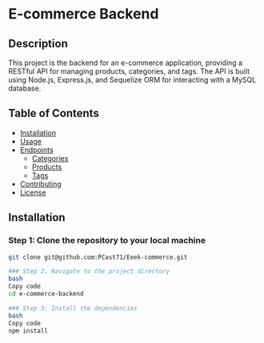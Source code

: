 # E-commerce Backend

## Description

This project is the backend for an e-commerce application, providing a RESTful API for managing products, categories, and tags. The API is built using Node.js, Express.js, and Sequelize ORM for interacting with a MySQL database.

## Table of Contents

- [Installation](#installation)
- [Usage](#usage)
- [Endpoints](#endpoints)
  - [Categories](#categories)
  - [Products](#products)
  - [Tags](#tags)
- [Contributing](#contributing)
- [License](#license)

## Installation

### Step 1: Clone the repository to your local machine
   ```bash
   git clone git@github.com:PCast71/Eeek-commerce.git

### Step 2: Navigate to the project directory
bash
Copy code
cd e-commerce-backend

### Step 3: Install the dependencies
bash
Copy code
npm install
